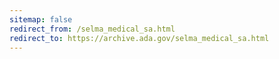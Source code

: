 ```yaml
---
sitemap: false 
redirect_from: /selma_medical_sa.html 
redirect_to: https://archive.ada.gov/selma_medical_sa.html 
---
```

